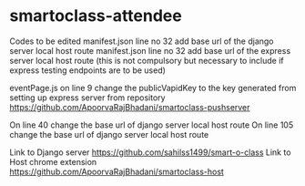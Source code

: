 # smartoclass-attendee

Codes to be edited
manifest.json line no 32 add base url of the django server local host route
manifest.json line no 32 add base url of the express server local host route (this is not compulsory but necessary to include if express testing endpoints are to be used)

eventPage.js
on line 9 change the publicVapidKey to the key generated from setting up express server from repository
https://github.com/ApoorvaRajBhadani/smartoclass-pushserver

On line 40 change the base url of django server local host route
On line 105 change the base url of django server local host route

Link to Django server https://github.com/sahilss1499/smart-o-class
Link to Host chrome extension https://github.com/ApoorvaRajBhadani/smartoclass-host
